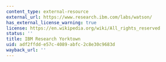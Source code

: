 ```yaml
---
content_type: external-resource
external_url: https://www.research.ibm.com/labs/watson/
has_external_license_warning: true
license: https://en.wikipedia.org/wiki/All_rights_reserved
status: ''
title: IBM Research Yorktown
uid: adf2ffdd-e57c-4089-abfc-2c8e30c9683d
wayback_url: ''
---
```

